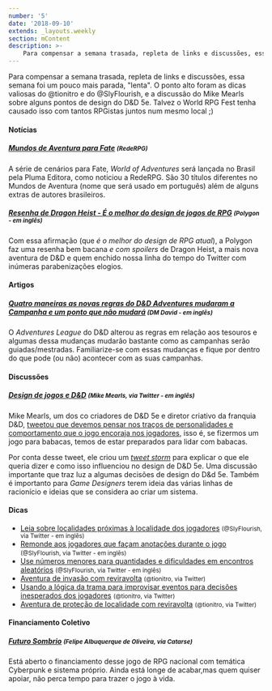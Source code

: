 ```yaml
---
number: '5'
date: '2018-09-10'
extends: _layouts.weekly
section: mContent
description: >-
    Para compensar a semana trasada, repleta de links e discussões, essa semana foi um pouco mais parada, "lenta". O ponto alto foram as dicas valiosas do @tionitro e do @SlyFlourish, e a discussão do Mike Mearls sobre alguns pontos de design do D&D 5e. Talvez o World RPG Fest tenha causado isso com tantos RPGistas juntos num mesmo local ;)
---
```


Para compensar a semana trasada, repleta de links e discussões, essa semana foi um pouco mais parada, "lenta". O ponto alto foram as dicas valiosas do @tionitro e do @SlyFlourish, e a discussão do Mike Mearls sobre alguns pontos de design do D&D 5e. Talvez o World RPG Fest tenha causado isso com tantos RPGistas juntos num mesmo local ;)

#### Notícias

##### [Mundos de Aventura para Fate] <small>(RedeRPG)</small>
A série de cenários para Fate, *World of Adventures* será lançada no Brasil pela Pluma Editora, como noticiou a RedeRPG. São 30 títulos diferentes no Mundos de Aventura (nome que será usado em português) além de alguns extras de autores brasileiros.

##### [Resenha de Dragon Heist - É o melhor do design de jogos de RPG] <small>(Polygon - em inglês)</small>
Com essa afirmação (que *é o melhor do design de RPG atual*), a Polygon faz uma resenha bem bacana *e com spoilers* de Dragon Heist, a mais nova aventura de D&D e quem enchido nossa linha do tempo do Twitter com inúmeras parabenizações elogios.

#### Artigos

##### [Quatro maneiras as novas regras do D&D Adventures mudaram a Campanha e um ponto que não mudará] <small>(DM David - em inglês)</small>
O *Adventures League* do D&D alterou as regras em relação aos tesouros e algumas dessa mudanças mudarão bastante como as campanhas serão guiadas/mestradas. Familiarize-se com essas mudanças e fique por dentro do que pode (ou não) acontecer com as suas campanhas.

#### Discussões

##### [Design de jogos e D&D] <small>(Mike Mearls, via Twitter - em inglês)</small>
Mike Mearls, um dos co criadores de D&D 5e e diretor criativo da franquia D&D, [tweetou que devemos pensar nos traços de personalidades e comportamento que o jogo encoraja nos jogadores], isso é, se fizermos um jogo para babacas, temos de estar preparados para lidar com babacas.

Por conta desse tweet, ele criou um *[tweet storm]* para explicar o que ele queria dizer e como isso influenciou no design de D&D 5e. Uma discussão importante que traz luz a algumas decisões de design do D&d 5e. Também é importanto para *Game Designers* terem ideia das várias linhas de racionício e ideias que se considera ao criar um sistema.

#### Dicas

- [Leia sobre localidades próximas à localidade dos jogadores] <small>(@SlyFlourish, via Twitter - em inglês)</small>
- [Remonde aos jogadores que façam anotações durante o jogo] <small>(@SlyFlourish, via Twitter - em inglês)</small>
- [Use números menores para quantidades e dificuldades em encontros aleatórios] <small>(@SlyFlourish, via Twitter - em inglês)</small>
- [Aventura de invasão com reviravolta] <small>(@tionitro, via Twitter)</small>
- [Usando a lógica da trama para improvisar eventos para decisões inesperados dos jogadores] <small>(@tionitro, via Twitter)</small>
- [Aventura de proteção de localidade com reviravolta] <small>(@tionitro, via Twitter)</small>

#### Financiamento Coletivo

##### [Futuro Sombrio] <small>(Felipe Albuquerque de Oliveira, via Catarse)</small>
Está aberto o financiamento desse jogo de RPG nacional com temática Cyberpunk e sistema próprio. Ainda está longe de acabar,mas quem quiser apoiar, não perca tempo para trazer o jogo à vida.

[Leia sobre localidades próximas à localidade dos jogadores]: https://twitter.com/SlyFlourish/status/1040275214007984129
[Remonde aos jogadores que façam anotações durante o jogo]: https://twitter.com/SlyFlourish/status/1039897740493418496
[Use números menores para quantidades e dificuldades em encontros aleatórios]: https://twitter.com/SlyFlourish/status/1041031524462813184
[Aventura de invasão com reviravolta]: https://twitter.com/tionitro/status/1039115042598342656
[Usando a lógica da trama para improvisar eventos para decisões inesperados dos jogadores]: https://twitter.com/tionitro/status/1039524005651333122
[Aventura de proteção de localidade com reviravolta]: https://twitter.com/tionitro/status/1040718877234221056
[Futuro Sombrio]: https://www.catarse.me/futurosombrio
[tweetou que devemos pensar nos traços de personalidades e comportamento que o jogo encoraja nos jogadores]: https://twitter.com/mikemearls/status/1041036499146305536
[tweet storm]: https://twitter.com/mikemearls/status/1041057506628255744
[Design de jogos e D&D]: https://twitter.com/mikemearls/status/1041057506628255744
[Mundos de Aventura para Fate]: https://www.rederpg.com.br/2018/09/11/fate-os-worlds-of-adventures-de-fate-serao-lancados-em-portugues/
[Resenha de Dragon Heist - É o melhor do design de jogos de RPG]: https://www.polygon.com/2018/9/11/17845902/dungeons-and-dragons-waterdeep-dragon-heist-review
[Quatro maneiras as novas regras do D&D Adventures mudaram a Campanha e um ponto que não mudará]: http://dmdavid.com/tag/four-ways-the-new-dd-adventurers-league-rules-reshape-the-campaign-and-one-way-they-dont/
